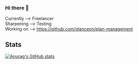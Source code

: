 ### Hi there 👋

Currently --> Freelancer <br/>
Sharpening --> Testing <br/>
Working on --> https://github.com/glanceon/plan-management <br/>

## Stats

[![Anurag's GitHub stats](https://github-readme-stats.vercel.app/api?username=glanceon&show_icons=true&theme=tokyonight)](https://github.com/anuraghazra/github-readme-stats)

